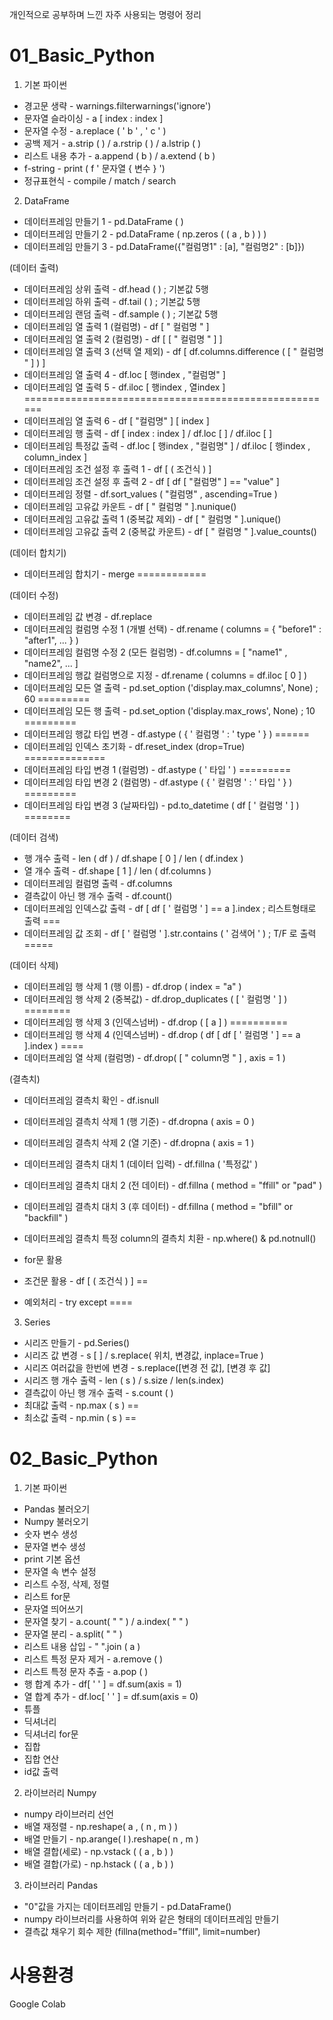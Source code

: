 개인적으로 공부하며 느낀 자주 사용되는 명령어 정리

# 01_Basic_Python

1. 기본 파이썬
- 경고문 생략 - warnings.filterwarnings('ignore')
- 문자열 슬라이싱 - a [ index : index ]
- 문자열 수정 - a.replace ( ' b ' , ' c ' )
- 공백 제거 - a.strip ( ) / a.rstrip ( ) / a.lstrip ( )
- 리스트 내용 추가 - a.append ( b ) / a.extend ( b ) 
- f-string - print ( f ' 문자열 { 변수 } ')
- 정규표현식 - compile / match / search

2. DataFrame
- 데이터프레임 만들기 1 - pd.DataFrame ( )
- 데이터프레임 만들기 2 - pd.DataFrame ( np.zeros ( ( a , b ) ) )
- 데이터프레임 만들기 3 - pd.DataFrame({"컬럼명1" : [a], "컬럼명2" : [b]})

(데이터 출력)
- 데이터프레임 상위 출력 - df.head ( ) ; 기본값 5행
- 데이터프레임 하위 출력 - df.tail ( ) ; 기본값 5행
- 데이터프레임 랜덤 출력 - df.sample ( ) ; 기본값 5행
- 데이터프레임 열 출력 1 (컬럼명) - df [ " 컬럼명 " ]
- 데이터프레임 열 출력 2 (컬럼명) - df [ [ " 컬럼명 " ] ]
- 데이터프레임 열 출력 3 (선택 열 제외) - df [ df.columns.difference ( [ " 컬럼명 " ] ) ]
- 데이터프레임 열 출력 4 - df.loc [ 행index , "컬럼명" ]
- 데이터프레임 열 출력 5 - df.iloc [ 행index , 열index ]
======================================================
- 데이터프레임 열 출력 6 - df [ "컬럼명" ] [ index ]
- 데이터프레임 행 출력 - df [ index : index ] / df.loc [  ] / df.iloc [  ]
- 데이터프레임 특정값 출력 - df.loc [ 행index , "컬럼명" ] / df.iloc [ 행index , column_index ]
- 데이터프레임 조건 설정 후 출력 1 - df [ ( 조건식 ) ]
- 데이터프레임 조건 설정 후 출력 2 - df [ df [ "컬럼명" ] == "value" ]
- 데이터프레임 정렬 - df.sort_values ( "컬럼명" , ascending=True )
- 데이터프레임 고유값 카운트 - df [ " 컬럼명 " ].nunique()
- 데이터프레임 고유값 출력 1 (중복값 제외) - df [ " 컬럼명 " ].unique()
- 데이터프레임 고유값 출력 2 (중복값 카운트) - df [ " 컬럼명 " ].value_counts()

(데이터 합치기)
- 데이터프레임 합치기 - merge ============

(데이터 수정)
- 데이터프레임 값 변경 - df.replace
- 데이터프레임 컬럼명 수정 1 (개별 선택) - df.rename ( columns = { "before1" : "after1", ... } )
- 데이터프레임 컬럼명 수정 2 (모든 컬럼명) - df.columns = [ "name1" , "name2",  ... ]
- 데이터프레임 행값 컬럼명으로 지정 - df.rename ( columns = df.iloc [ 0 ] )
- 데이터프레임 모든 열 출력 - pd.set_option ('display.max_columns', None) ; 60 =========
- 데이터프레임 모든 행 출력 - pd.set_option ('display.max_rows', None) ; 10 =========
- 데이터프레임 행값 타입 변경 - df.astype ( { ' 컬럼명 ' : ' type ' } ) ======
- 데이터프레임 인덱스 초기화 - df.reset_index (drop=True) ==============
- 데이터프레임 타입 변경 1 (컬럼명) - df.astype ( ' 타입 ' ) =========
- 데이터프레임 타입 변경 2 (컬럼명) - df.astype ( { ' 컬럼명 ' : ' 타입 ' } ) =========
- 데이터프레임 타입 변경 3 (날짜타입) - pd.to_datetime ( df [ ' 컬럼명 ' ] ) ========

(데이터 검색)
- 행 개수 출력 - len ( df ) / df.shape [ 0 ] / len ( df.index )
- 열 개수 출력 - df.shape [ 1 ] / len ( df.columns )
- 데이터프레임 컬럼명 출력 - df.columns
- 결측값이 아닌 행 개수 출력 - df.count()
- 데이터프레임 인덱스값 출력 - df [ df [ ' 컬럼명 ' ] == a ].index ; 리스트형태로 출력 ===
- 데이터프레임 값 조회 - df [ ' 컬럼명 ' ].str.contains ( ' 검색어 ' ) ; T/F 로 출력 =====

(데이터 삭제)
- 데이터프레임 행 삭제 1 (행 이름) - df.drop ( index = "a" )
- 데이터프레임 행 삭제 2 (중복값) - df.drop_duplicates ( [ ' 컬럼명 ' ] ) ========
- 데이터프레임 행 삭제 3 (인덱스넘버) - df.drop ( [ a ] ) ==========
- 데이터프레임 행 삭제 4 (인덱스넘버) - df.drop ( df [ df [ ' 컬럼명 ' ] == a ].index ) ====
- 데이터프레임 열 삭제 (컬럼명) - df.drop( [ " column명 " ] , axis = 1 )

(결측치)
- 데이터프레임 결측치 확인 - df.isnull
- 데이터프레임 결측치 삭제 1 (행 기준) - df.dropna ( axis = 0 )
- 데이터프레임 결측치 삭제 2 (열 기준) - df.dropna ( axis = 1 )
- 데이터프레임 결측치 대치 1 (데이터 입력) - df.fillna ( '특정값' )
- 데이터프레임 결측치 대치 2 (전 데이터) - df.fillna ( method = "ffill" or "pad" )
- 데이터프레임 결측치 대치 3 (후 데이터) - df.fillna ( method = "bfill" or "backfill" )
- 데이터프레임 결측치 특정 column의 결측치 치환 - np.where() & pd.notnull()

- for문 활용
- 조건문 활용 - df [ ( 조건식 ) ]  ==
- 예외처리 - try except ====

3. Series
- 시리즈 만들기 - pd.Series()
- 시리즈 값 변경 - s [ ] / s.replace( 위치, 변경값, inplace=True )
- 시리즈 여러값을 한번에 변경 - s.replace([변경 전 값], [변경 후 값]
- 시리즈 행 개수 출력 - len ( s ) / s.size / len(s.index)
- 결측값이 아닌 행 개수 출력 - s.count ( )
- 최대값 출력 - np.max ( s )  ==
- 최소값 출력 - np.min ( s )  ==


# 02_Basic_Python

1. 기본 파이썬
- Pandas 불러오기
- Numpy 불러오기
- 숫자 변수 생성
- 문자열 변수 생성
- print 기본 옵션
- 문자열 속 변수 설정
- 리스트 수정, 삭제, 정렬
- 리스트 for문
- 문자열 띄어쓰기
- 문자열 찾기 - a.count( "  " ) / a.index( "  " )
- 문자열 분리 - a.split( " " )
- 리스트 내용 삽입 - " ".join ( a )
- 리스트 특정 문자 제거 - a.remove ( )
- 리스트 특정 문자 추출 - a.pop ( )
- 행 합계 추가 - df[ ' ' ] = df.sum(axis = 1)
- 열 합계 추가 - df.loc[ ' ' ] = df.sum(axis = 0)
- 튜플
- 딕셔너리
- 딕셔너리 for문
- 집합
- 집합 연산
- id값 출력

2. 라이브러리 Numpy
- numpy 라이브러리 선언
- 배열 재정렬 - np.reshape( a , ( n , m ) )
- 배열 만들기 - np.arange( l ).reshape( n , m )
- 배열 결합(세로) - np.vstack ( ( a , b ) )
- 배열 결합(가로) - np.hstack ( ( a , b ) )

3. 라이브러리 Pandas
- "0"값을 가지는 데이터프레임 만들기 - pd.DataFrame()
- numpy 라이브러리를 사용하여 위와 같은 형태의 데이터프레임 만들기
- 결측값 채우기 회수 제한 (fillna(method="ffill", limit=number)


# 사용환경
Google Colab
